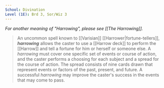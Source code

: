 ```yaml
---
School: Divination
Level (1E): Brd 3, Sor/Wiz 3
---
```


*For another meaning of "Harrowing", please see [[The Harrowing]].*
> An uncommon spell known to [[Varisian]] [[Harrower|fortune-tellers]], ***harrowing*** allows the caster to use a [[Harrow deck]] to perform the [[Harrow]] and tell a fortune for him or herself or someone else. A *harrowing* must cover one specific set of events or course of action, and the caster performs a choosing for each subject and a spread for the course of action. The spread consists of nine cards drawn that represent events or factors of the past, present, and future. A successful *harrowing* may improve the caster's success in the events that may come to pass.







